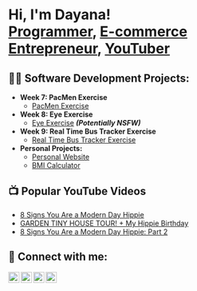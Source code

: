 <h1>Hi, I'm Dayana! <br/><a href="https://github.com/FlowerPowr">Programmer</a>, <a href="https://www.etsy.com/shop/FlowerPowr?ref=seller-platform-mcnav">E-commerce Entrepreneur</a>, <a href="https://www.youtube.com/@YourNaturesBest/videos">YouTuber</a></h1>

<h2>👨‍💻 Software Development Projects:</h2>

- <b>Week 7: PacMen Exercise</b>
  - [PacMen Exercise](https://github.com/joshmadakor1/Algorithms-Practice)
- <b>Week 8: Eye Exercise</b>
  - [Eye Exercise](https://github.com/joshmadakor1/4chan-Image-Analysis-Middleware-C964) <b><i>(Potentially NSFW)</b></i>
- <b>Week 9: Real Time Bus Tracker Exercise</b>
  - [Real Time Bus Tracker Exercise](https://github.com/joshmadakor1/Sentinel-Lab)
- <b>Personal Projects:</b>
  - [Personal Website](https://github.com/joshmadakor1/EncrypterPOC)
  - [BMI Calculator](https://github.com/joshmadakor1/DecrypterPOC)


<h2>📺 Popular YouTube Videos</h2>

- [8 Signs You Are a Modern Day Hippie](https://youtu.be/Q338fPF0uIg)
- [GARDEN TINY HOUSE TOUR! + My Hippie Birthday](https://youtu.be/gieYXRnsChY)
- [8 Signs You Are a Modern Day Hippie: Part 2](https://youtu.be/oftHO_CnEVc)

<h2> 🤳 Connect with me:</h2>

[<img align="left" alt="NaturesBest | YouTube" width="22px" src="https://cdn.jsdelivr.net/npm/simple-icons@v3/icons/youtube.svg" />][youtube]
[<img align="left" alt="FlowerPowr | Etsy" width="22px" src="https://cdn.jsdelivr.net/npm/simple-icons@v3/icons/twitter.svg" />][etsy]
[<img align="left" alt="Ruth Hernandez| LinkedIn" width="22px" src="https://cdn.jsdelivr.net/npm/simple-icons@v3/icons/linkedin.svg" />][linkedin]
[<img align="left" alt="NaturesBest | Instagram" width="22px" src="https://cdn.jsdelivr.net/npm/simple-icons@v3/icons/instagram.svg" />][instagram]

[etsy]: https://www.etsy.com/shop/FlowerPowr?ref=seller-platform-mcnav
[youtube]: https://www.youtube.com/@YourNaturesBest/videos
[instagram]: https://www.instagram.com/naturesbe5t/
[linkedin]: https://www.linkedin.com/in/ruth-hernandez-034803243/

<!--
**joshmadakor1/joshmadakor1** is a ✨ _special_ ✨ repository because its `README.md` (this file) appears on your GitHub profile.

Here are some ideas to get you started:

- 🔭 I’m currently working on ...
- 🌱 I’m currently learning ...
- 👯 I’m looking to collaborate on ...
- 🤔 I’m looking for help with ...
- 💬 Ask me about ...
- 📫 How to reach me: ...
- 😄 Pronouns: ...
- ⚡ Fun fact: ...
-->
